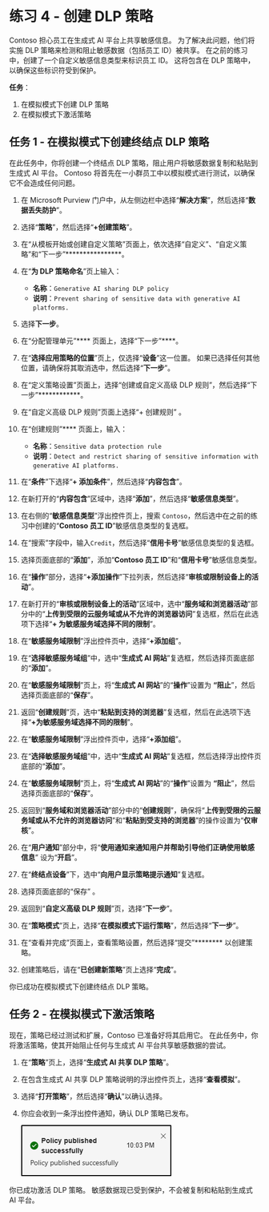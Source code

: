 # 练习 4 - 创建 DLP 策略

Contoso 担心员工在生成式 AI 平台上共享敏感信息。 为了解决此问题，他们将实施 DLP 策略来检测和阻止敏感数据（包括员工 ID）被共享。 在之前的练习中，创建了一个自定义敏感信息类型来标识员工 ID。 这将包含在 DLP 策略中，以确保这些标识符受到保护。

**任务**：

1. 在模拟模式下创建 DLP 策略
1. 在模拟模式下激活策略

## 任务 1 - 在模拟模式下创建终结点 DLP 策略

在此任务中，你将创建一个终结点 DLP 策略，阻止用户将敏感数据复制和粘贴到生成式 AI 平台。 Contoso 将首先在一小群员工中以模拟模式进行测试，以确保它不会造成任何问题。

1. 在 Microsoft Purview 门户中，从左侧边栏中选择“**解决方案**”，然后选择“**数据丢失防护**”。

1. 选择“**策略**”，然后选择“**+创建策略**”。

1. 在“从模板开始或创建自定义策略”页面上，依次选择“自定义”、“自定义策略”和“下一步”****************。

1. 在“**为 DLP 策略命名**”页上输入：

    - **名称**：`Generative AI sharing DLP policy`
    - **说明**：`Prevent sharing of sensitive data with generative AI platforms.`

1. 选择**下一步**。

1. 在“分配管理单元”**** 页面上，选择“下一步”****。

1. 在“**选择应用策略的位置**”页上，仅选择“**设备**”这一位置。 如果已选择任何其他位置，请确保将其取消选中，然后选择“**下一步**”。

1. 在“定义策略设置”页面上，选择“创建或自定义高级 DLP 规则”，然后选择“下一步”************。

1. 在“自定义高级 DLP 规则”页面上选择“+ 创建规则” 。

1. 在“创建规则”**** 页面上，输入：

    - **名称**：`Sensitive data protection rule`
    - **说明**：`Detect and restrict sharing of sensitive information with generative AI platforms.`

1. 在“**条件**”下选择“**+ 添加条件**”，然后选择“**内容包含**”。

1. 在新打开的“**内容包含**”区域中，选择“**添加**”，然后选择“**敏感信息类型**”。

1. 在右侧的“**敏感信息类型**”浮出控件页上，搜索 `Contoso`，然后选中在之前的练习中创建的“**Contoso 员工 ID**”敏感信息类型的复选框。

1. 在“搜索”字段中，输入`Credit`，然后选择“**信用卡号**”敏感信息类型的复选框。

1. 选择页面底部的“**添加**”，添加“**Contoso 员工 ID**”和“**信用卡号**”敏感信息类型。

1. 在“**操作**”部分，选择“**+添加操作**”下拉列表，然后选择“**审核或限制设备上的活动**”。

1. 在新打开的“**审核或限制设备上的活动**”区域中，选中“**服务域和浏览器活动**”部分中的“**上传到受限的云服务域或从不允许的浏览器访问**”复选框，然后在此选项下选择“**+ 为敏感服务域选择不同的限制**”。

1. 在“**敏感服务域限制**”浮出控件页中，选择“**+添加组**”。

1. 在“**选择敏感服务域组**”中，选中“**生成式 AI 网站**”复选框，然后选择页面底部的“**添加**”。

1. 在“**敏感服务域限制**”页上，将“**生成式 AI 网站**”的“**操作**”设置为 **“阻止**”，然后选择页面底部的“**保存**”。

1. 返回“**创建规则**”页，选中“**粘贴到支持的浏览器**”复选框，然后在此选项下选择“**+为敏感服务域选择不同的限制**”。

1. 在“**敏感服务域限制**”浮出控件页中，选择“**+添加组**”。

1. 在“**选择敏感服务域组**”中，选中“**生成式 AI 网站**”复选框，然后选择浮出控件页底部的“**添加**”。

1. 在“**敏感服务域限制**”页上，将“**生成式 AI 网站**”的“**操作**”设置为 **“阻止**”，然后选择页面底部的“**保存**”。

1. 返回到“**服务域和浏览器活动**”部分中的“**创建规则**”，确保将“**上传到受限的云服务域或从不允许的浏览器访问**”和“**粘贴到受支持的浏览器**”的操作设置为“**仅审核**”。

1. 在“**用户通知**”部分中，将“**使用通知来通知用户并帮助引导他们正确使用敏感信息**” 设为“**开启**”。

1. 在“**终结点设备**”下，选中“**向用户显示策略提示通知**”复选框。

1. 选择页面底部的“保存”  。

1. 返回到“**自定义高级 DLP 规则**”页，选择“**下一步**”。

1. 在“**策略模式**”页上，选择“**在模拟模式下运行策略**”，然后选择“**下一步**”。

1. 在“查看并完成”页面上，查看策略设置，然后选择“提交”******** 以创建策略。

1. 创建策略后，请在“**已创建新策略**”页上选择“**完成**”。

你已成功在模拟模式下创建终结点 DLP 策略。

## 任务 2 - 在模拟模式下激活策略

现在，策略已经过测试和扩展，Contoso 已准备好将其启用它。 在此任务中，你将激活策略，使其开始阻止任何与生成式 AI 平台共享敏感数据的尝试。

1. 在“**策略**”页上，选择“**生成式 AI 共享 DLP 策略**”。

1. 在包含生成式 AI 共享 DLP 策略说明的浮出控件页上，选择“**查看模拟**”。

1. 选择“**打开策略**”，然后选择“**确认**”以确认选择。

1. 你应会收到一条浮出控件通知，确认 DLP 策略已发布。

   ![显示策略发布成功通知的屏幕截图。](../Media/policy-updated-simulation-mode.png)

你已成功激活 DLP 策略。 敏感数据现已受到保护，不会被复制和粘贴到生成式 AI 平台。
